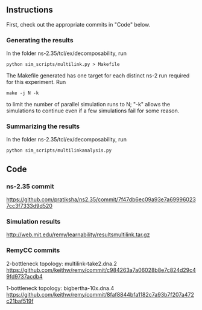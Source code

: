 ## Instructions ##
First, check out the appropriate commits in "Code" below.

### Generating the results ###
In the folder ns-2.35/tcl/ex/decomposability, run
   ```
   python sim_scripts/multilink.py > Makefile
   ```
The Makefile generated has one target for each distinct ns-2 run required for 
this
experiment. Run
   ```         
   make -j N -k
   ```
to limit the number of parallel simulation runs to N; "-k" allows the 
simulations to continue even if a few simulations fail for some reason.

### Summarizing the results ###
In the folder ns-2.35/tcl/ex/decomposability, run
   ```
   python sim_scripts/multilinkanalysis.py
   ```

## Code ##

### ns-2.35 commit ###

https://github.com/pratiksha/ns2.35/commit/7f47db6ec09a93e7a699960237cc3f7333d9d520

### Simulation results ###

http://web.mit.edu/remy/learnability/resultsmultilink.tar.gz

### RemyCC commits ###

2-bottleneck topology: multilink-take2.dna.2 https://github.com/keithw/remy/commit/c984263a7a06028b8e7c824d29c49fd9737acdb4

1-bottleneck topology: bigbertha-10x.dna.4   https://github.com/keithw/remy/commit/8faf8844bfa1182c7a93b7f207a472c21baf519f  
